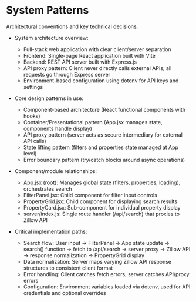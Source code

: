 # System Patterns
Architectural conventions and key technical decisions.

- System architecture overview:
  - Full-stack web application with clear client/server separation
  - Frontend: Single-page React application built with Vite
  - Backend: REST API server built with Express.js
  - API proxy pattern: Client never directly calls external APIs; all requests go through Express server
  - Environment-based configuration using dotenv for API keys and settings

- Core design patterns in use:
  - Component-based architecture (React functional components with hooks)
  - Container/Presentational pattern (App.jsx manages state, components handle display)
  - API proxy pattern (server acts as secure intermediary for external API calls)
  - State lifting pattern (filters and properties state managed at App level)
  - Error boundary pattern (try/catch blocks around async operations)

- Component/module relationships:
  - App.jsx (root): Manages global state (filters, properties, loading), orchestrates search
  - FilterPanel.jsx: Child component for filter input controls
  - PropertyGrid.jsx: Child component for displaying search results
  - PropertyCard.jsx: Sub-component for individual property display
  - server/index.js: Single route handler (/api/search) that proxies to Zillow API

- Critical implementation paths:
  - Search flow: User input → FilterPanel → App state update → search() function → fetch to /api/search → server proxy → Zillow API → response normalization → PropertyGrid display
  - Data normalization: Server maps varying Zillow API response structures to consistent client format
  - Error handling: Client catches fetch errors, server catches API/proxy errors
  - Configuration: Environment variables loaded via dotenv, used for API credentials and optional overrides
